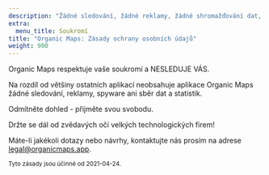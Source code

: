 ```yaml
---
description: "Žádné sledování, žádné reklamy, žádné shromažďování dat, žádné shromažďování statistik, žádný spyware"
extra:
  menu_title: Soukromí
title: "Organic Maps: Zásady ochrany osobních údajů"
weight: 900
---
```


Organic Maps respektuje vaše soukromí a NESLEDUJE VÁS.

Na rozdíl od většiny ostatních aplikací neobsahuje aplikace Organic Maps
žádné sledování, reklamy, spyware ani sběr dat a statistik.

Odmítněte dohled - přijměte svou svobodu.

Držte se dál od zvědavých očí velkých technologických firem!

Máte-li jakékoli dotazy nebo návrhy, kontaktujte nás prosím na adrese
[legal@organicmaps.app](mailto:legal@organicmaps.app).

<sub>Tyto zásady jsou účinné od 2021-04-24.</sub>
